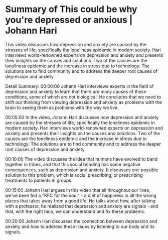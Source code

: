 # Summary of This could be why you're depressed or anxious | Johann Hari

This video discusses how depression and anxiety are caused by the stresses of life, specifically the loneliness epidemic in modern society. Hari interviews world-renowned experts on depression and anxiety and presents their insights on the causes and solutions. Two of the causes are the loneliness epidemic and the increase in stress due to technology. The solutions are to find community and to address the deeper root causes of depression and anxiety.

Detail Summary: 
00:00:00
Johann Hari interviews experts in the field of depression and anxiety to learn that there are many causes of these conditions, some of which are not biological. He concludes that we need to shift our thinking from viewing depression and anxiety as problems with the brain to seeing them as problems with the way we live.

00:05:00
In the video, Johann Hari discusses how depression and anxiety are caused by the stresses of life, specifically the loneliness epidemic in modern society. Hari interviews world-renowned experts on depression and anxiety and presents their insights on the causes and solutions. Two of the causes are the loneliness epidemic and the increase in stress due to technology. The solutions are to find community and to address the deeper root causes of depression and anxiety.

00:10:00
The video discusses the idea that humans have evolved to band together in tribes, and that this social bonding has some negative consequences, such as depression and anxiety. It discusses one possible solution to this problem, which is social prescribing, or prescribing treatments to patients in groups.

00:15:00
Johann Hari argues in this video that all throughout our lives, we've been fed a "KFC for the soul" - a diet of happiness in all the wrong places that takes away from a good life. He talks about how, after talking with a professor, he realized that depression and anxiety are signals - and that, with the right help, we can understand and fix these problems.

00:20:00
Johann Hari discusses the connection between depression and anxiety and how to address these issues by listening to our body and its signals.

